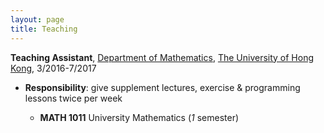 ```yaml
---
layout: page
title: Teaching
---
```


**Teaching Assistant**, [Department of Mathematics](https://hkumath.hku.hk/web/index.php), [The University of Hong Kong](https://www.hku.hk/), 3/2016-7/2017


* **Responsibility**: give supplement lectures, exercise & programming lessons twice per week

   * **MATH 1011** University Mathematics \(*1* semester\) 

   

